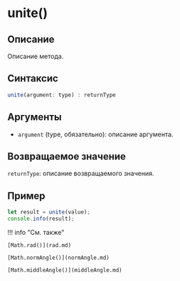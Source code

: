 # unite()

## Описание
Описание метода.

## Синтаксис
```javascript
unite(argument: type) : returnType
```

## Аргументы
- `argument` (type, обязательно): описание аргумента.

## Возвращаемое значение
`returnType`: описание возвращаемого значения.

## Пример
```javascript linenums="1"
let result = unite(value);
console.info(result);
```

!!! info "См. также"

    [Math.rad()](rad.md)

    [Math.normAngle()](normAngle.md)

    [Math.middleAngle()](middleAngle.md)
